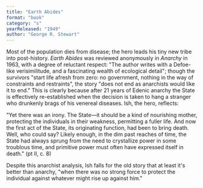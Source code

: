 ```yaml
---
title: "Earth Abides"
format: "book"
category: "s"
yearReleased: "1949"
author: "George R. Stewart"
---
```

Most of the population dies from disease; the hero leads his tiny new tribe into  post-history. _Earth Abides_ was reviewed anonymously in _Anarchy_ in  1963, with a degree of reluctant respect: "The author writes with a Defoe-like  verisimilitude, and a fascinating wealth of ecological detail"; though the  survivors "start life afresh from zero: no government, nothing in the way of  constraints and restraints", the story "does not end as anarchists would like it to end."  This is clearly because after 21 years of Edenic anarchy the State is  effectively re-established when the decision is taken to hang a stranger who  drunkenly brags of his venereal diseases. Ish, the hero, reflects:

"Yet there was an irony. The State—it should be a kind of nourishing mother,  protecting the individuals in their weakness, permitting a fuller life. And now  the first act of the State, its originating function, had been to bring death.  Well, who could say? Likely enough, in the dim past reaches of time, the State  had always sprung from the need to crystallize power in some troublous time, and  primitive power must often have expressed itself in death." (pt II, c. 8)

Despite this anarchist analysis, Ish falls for the old story that at least it's  better than anarchy, "when there was no strong force to protect the individual  against whatever might rise up against him."
  
